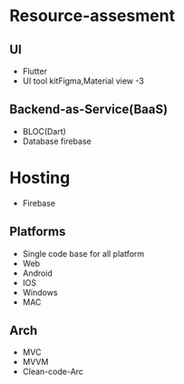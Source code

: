 # Resource-assesment

## UI 
- Flutter
- UI tool kitFigma,Material view -3
## Backend-as-Service(BaaS)
- BLOC(Dart)
- Database firebase
# Hosting 
 - Firebase
## Platforms
- Single code base for all platform 
- Web
- Android
- IOS
- Windows
- MAC
## Arch
-  MVC
-  MVVM
-  Clean-code-Arc


